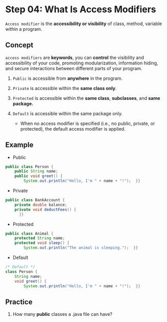 # Step 04: What Is Access Modifiers
`Access modifier` is the **accessibility or visibility** of class, method, variable within a program.
## Concept
`access modifiers` are **keywords**, you can **control** the visibility and accessibility of your code, promoting modularization, information hiding, and secure interactions between different parts of your program.
1. `Public` is accessible from **anywhere** in the program.
   
3. `Private` is accessible within the **same class only**.
   
3. `Protected` is accessible within the **same class**, **subclasses**, and **same package.**
   
5. `Default` is accessible within the same package only.
   - When no access modifier is specified (i.e., no public, private, or protected), the default access modifier is applied.

## Example
- Public
```java
public class Person {
    public String name;
    public void greet() {
        System.out.println("Hello, I'm " + name + "!");  }}
```
- Private 
```java
public class BankAccount {
    private double balance;
    private void deductFees() {
      }}
```
- Protected
```java
public class Animal {
    protected String name;
    protected void sleep() {
        System.out.println("The animal is sleeping.");  }}
```
- Default
```java
/* Default */
class Person {
    String name;
    void greet() {
        System.out.println("Hello, I'm " + name + "!");  }}
```


## Practice
1. How many **public** classes a .java file can have?

